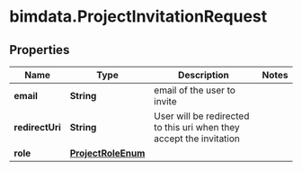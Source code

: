 # bimdata.ProjectInvitationRequest

## Properties

Name | Type | Description | Notes
------------ | ------------- | ------------- | -------------
**email** | **String** | email of the user to invite | 
**redirectUri** | **String** | User will be redirected to this uri when they accept the invitation | 
**role** | [**ProjectRoleEnum**](ProjectRoleEnum.md) |  | 


